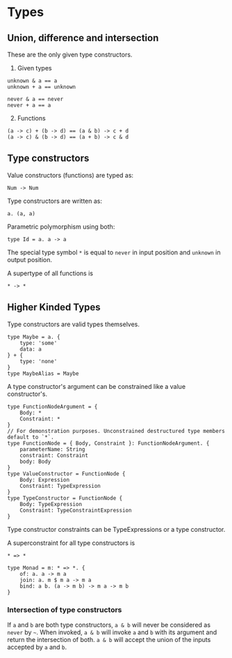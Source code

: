 # Types

## Union, difference and intersection
These are the only given type constructors.

1. Given types
```
unknown & a == a
unknown + a == unknown

never & a == never
never + a == a
```

2. Functions
```
(a -> c) + (b -> d) == (a & b) -> c + d
(a -> c) & (b -> d) == (a + b) -> c & d
```

## Type constructors
Value constructors (functions) are typed as:
```
Num -> Num
```

Type constructors are written as:
```
a. (a, a)
```

Parametric polymorphism using both:
```
type Id = a. a -> a
```

The special type symbol `*` is equal to `never` in input position and `unknown` in output position.

A supertype of all functions is
```
* -> *
```

## Higher Kinded Types
Type constructors are valid types themselves.
```
type Maybe = a. {
    type: 'some'
    data: a
} + {
    type: 'none'
}
type MaybeAlias = Maybe
```

A type constructor's argument can be constrained like a value constructor's.
```
type FunctionNodeArgument = {
    Body: *
    Constraint: *
}
// For demonstration purposes. Unconstrained destructured type members default to `*`.
type FunctionNode = { Body, Constraint }: FunctionNodeArgument. {
    parameterName: String
    constraint: Constraint
    body: Body
}
type ValueConstructor = FunctionNode {
    Body: Expression
    Constraint: TypeExpression
}
type TypeConstructor = FunctionNode {
    Body: TypeExpression
    Constraint: TypeConstraintExpression
}
```

Type constructor constraints can be TypeExpressions or a type constructor.

A superconstraint for all type constructors is
```
* => *
```

```
type Monad = m: * => *. {
    of: a. a -> m a
    join: a. m $ m a -> m a
    bind: a b. (a -> m b) -> m a -> m b
}
```

### Intersection of type constructors
If `a` and `b` are both type constructors, `a & b` will never be considered as
`never` by `~`. When invoked, `a & b` will invoke `a` and `b` with its argument
and return the intersection of both. `a & b` will accept the union of the inputs
accepted by `a` and `b`.

